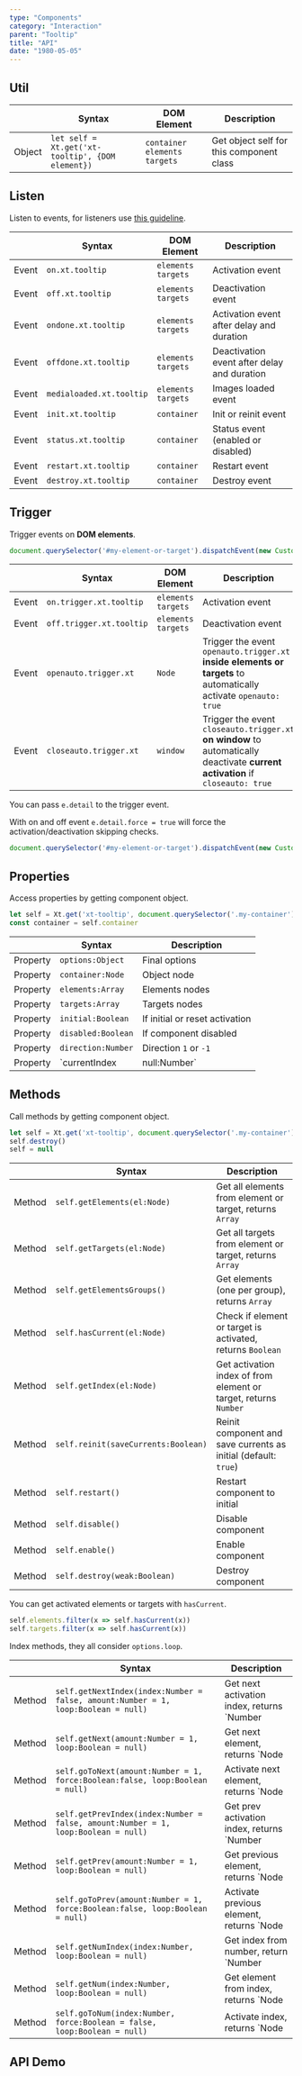 ```yaml
---
type: "Components"
category: "Interaction"
parent: "Tooltip"
title: "API"
date: "1980-05-05"
---
```


## Util

<div class="xt-overflow-sub overflow-y-hidden overflow-x-scroll my-5 xt-my-auto w-full">

|                         | Syntax                                    | DOM Element                    | Description                   |
| ----------------------- | ----------------------------------------- | ----------------------------- | ----------------------------- |
| Object                   | `let self = Xt.get('xt-tooltip', {DOM element})`       | `container` `elements` `targets` | Get object self for this component class             |

</div>

## Listen

Listen to events, for listeners use [this guideline](/components/javascript#listeners).

<div class="xt-overflow-sub overflow-y-hidden overflow-x-scroll my-5 xt-my-auto w-full">

|                         | Syntax                                    | DOM Element                    | Description                   |
| ----------------------- | ----------------------------------------- | ----------------------------- | ----------------------------- |
| Event                   | `on.xt.tooltip`       | `elements` `targets` | Activation event             |
| Event                   | `off.xt.tooltip`      | `elements` `targets` | Deactivation event            |
| Event                   | `ondone.xt.tooltip`           | `elements` `targets` | Activation event after delay and duration             |
| Event                   | `offdone.xt.tooltip`           | `elements` `targets` | Deactivation event after delay and duration             |
| Event                   | `medialoaded.xt.tooltip`           | `elements` `targets` | Images loaded event            |
| Event                   | `init.xt.tooltip`           | `container` | Init or reinit event             |
| Event                   | `status.xt.tooltip`           | `container` | Status event (enabled or disabled)             |
| Event                   | `restart.xt.tooltip`           | `container` | Restart event             |
| Event                   | `destroy.xt.tooltip`           | `container` | Destroy event             |

</div>

## Trigger

Trigger events on **DOM elements**.

```js
document.querySelector('#my-element-or-target').dispatchEvent(new CustomEvent('on.trigger.xt.tooltip'))
```

<div class="xt-overflow-sub overflow-y-hidden overflow-x-scroll my-5 xt-my-auto w-full">

|                         | Syntax                                    | DOM Element                    | Description                   |
| ----------------------- | ----------------------------------------- | ----------------------------- | ----------------------------- |
| Event                   | `on.trigger.xt.tooltip`       | `elements` `targets` | Activation event             |
| Event                   | `off.trigger.xt.tooltip`      | `elements` `targets` | Deactivation event            |
| Event                   | `openauto.trigger.xt`           | `Node` | Trigger the event `openauto.trigger.xt` **inside elements or targets** to automatically activate `openauto: true`             |
| Event                   | `closeauto.trigger.xt`           | `window` | Trigger the event `closeauto.trigger.xt` **on window** to automatically deactivate **current activation** if `closeauto: true`             |

</div>

You can pass `e.detail` to the trigger event.

With on and off event `e.detail.force = true` will force the activation/deactivation skipping checks.

```js
document.querySelector('#my-element-or-target').dispatchEvent(new CustomEvent('on.trigger.xt.tooltip', { detail: { force: true } }))
```

## Properties

Access properties by getting component object.

```js
let self = Xt.get('xt-tooltip', document.querySelector('.my-container'))
const container = self.container
```

<div class="xt-overflow-sub overflow-y-hidden overflow-x-scroll my-5 xt-my-auto w-full">

|                         | Syntax                                   | Description                   |
| ----------------------- | ---------------------------------------- | ----------------------------- |
| Property                   | `options:Object`       | Final options             |
| Property                   | `container:Node`       | Object node             |
| Property                   | `elements:Array`       | Elements nodes             |
| Property                   | `targets:Array`       | Targets nodes            |
| Property                   | `initial:Boolean`       | If initial or reset activation            |
| Property                   | `disabled:Boolean`       | If component disabled            |
| Property                   | `direction:Number`       | Direction `1` or `-1`            |
| Property                   | `currentIndex|null:Number`       | Current activated index            |

</div>

## Methods

Call methods by getting component object.

```js
let self = Xt.get('xt-tooltip', document.querySelector('.my-container'))
self.destroy()
self = null
```

<div class="xt-overflow-sub overflow-y-hidden overflow-x-scroll my-5 xt-my-auto w-full">

|                         | Syntax                                    | Description                   |
| ----------------------- | ----------------------------------------- | ----------------------------- |
| Method                  | `self.getElements(el:Node)`                          | Get all elements from element or target, returns `Array`             |
| Method                  | `self.getTargets(el:Node)`                          | Get all targets from element or target, returns `Array`             |
| Method                  | `self.getElementsGroups()`                          | Get elements (one per group), returns `Array`             |
| Method                  | `self.hasCurrent(el:Node)`                          | Check if element or target is activated, returns `Boolean`             |
| Method                  | `self.getIndex(el:Node)`                          | Get activation index of from element or target, returns `Number`             |
| Method                  | `self.reinit(saveCurrents:Boolean)`       | Reinit component and save currents as initial (default: `true`)             |
| Method                  | `self.restart()`                          | Restart component to initial             |
| Method                  | `self.disable()`                          | Disable component             |
| Method                  | `self.enable()`                          | Enable component             |
| Method                  | `self.destroy(weak:Boolean)`              | Destroy component            |

</div>

You can get activated elements or targets with `hasCurrent`.

```js
self.elements.filter(x => self.hasCurrent(x))
self.targets.filter(x => self.hasCurrent(x))
```

Index methods, they all consider `options.loop`.

<div class="xt-overflow-sub overflow-y-hidden overflow-x-scroll my-5 xt-my-auto w-full">

|                         | Syntax                                    | Description                   |
| ----------------------- | ----------------------------------------- | ----------------------------- |
| Method                  | `self.getNextIndex(index:Number = false, amount:Number = 1, loop:Boolean = null)`                          | Get next activation index, returns `Number|null`             |
| Method                  | `self.getNext(amount:Number = 1, loop:Boolean = null)`                          | Get next element, returns `Node|null`             |
| Method                  | `self.goToNext(amount:Number = 1, force:Boolean:false, loop:Boolean = null)`                          | Activate next element, returns `Node|null`             |
| Method                  | `self.getPrevIndex(index:Number = false, amount:Number = 1, loop:Boolean = null)`                          | Get prev activation index, returns `Number|null`             |
| Method                  | `self.getPrev(amount:Number = 1, loop:Boolean = null)`                          | Get previous element, returns `Node|null`             |
| Method                  | `self.goToPrev(amount:Number = 1, force:Boolean:false, loop:Boolean = null)`                          | Activate previous element, returns `Node|null`             |
| Method                  | `self.getNumIndex(index:Number, loop:Boolean = null)`                          | Get index from number, return `Number|null`             |
| Method                  | `self.getNum(index:Number, loop:Boolean = null)`                          | Get element from index, returns `Node|null`             |
| Method                  | `self.goToNum(index:Number, force:Boolean = false, loop:Boolean = null)`                          | Activate index, returns `Node|null`             |

</div>

## API Demo

<demo>
  <div class="gatsby_demo_item" data-iframe="demos/components/tooltip/api">
  </div>
</demo>
